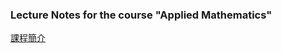 ### Lecture Notes for the course "Applied Mathematics"

[課程簡介](https://github.com/alexvanhalen/Applied.Mathematics/blob/master/%E6%87%89%E7%94%A8%E6%95%B8%E5%AD%B8_%E8%AA%B2%E7%A8%8B%E7%B0%A1%E4%BB%8B.ipynb)

